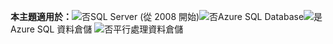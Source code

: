 <Token>**本主題適用於：**![否](media/no.png)SQL Server (從 2008 開始)![否](media/no.png)Azure SQL Database![是](media/yes.png)Azure SQL 資料倉儲 ![否](media/no.png)平行處理資料倉儲 </Token>

